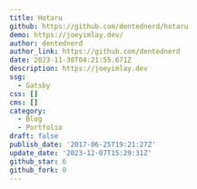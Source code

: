 ```yaml
---
title: Hotaru
github: https://github.com/dentednerd/hotaru
demo: https://joeyimlay.dev/
author: dentednerd
author_link: https://github.com/dentednerd
date: 2023-11-30T04:21:55.671Z
description: https://joeyimlay.dev
ssg:
  - Gatsby
css: []
cms: []
category:
  - Blog
  - Portfolio
draft: false
publish_date: '2017-06-25T19:21:27Z'
update_date: '2023-12-07T15:29:31Z'
github_star: 6
github_fork: 0
---
```

